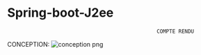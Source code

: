 # Spring-boot-J2ee

                                                    COMPTE RENDU
                                                   
                                                   
CONCEPTION:
![conception png](https://user-images.githubusercontent.com/86660736/165317857-b8fec2dc-62af-41cc-b02a-30c495d904d1.jpg)
